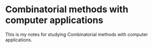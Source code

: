 # Combinatorial methods with computer applications

This is my notes for studying Combinatorial methods with computer applications.
